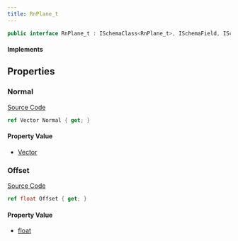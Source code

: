 ```yaml
---
title: RnPlane_t
---
```


```csharp
public interface RnPlane_t : ISchemaClass<RnPlane_t>, ISchemaField, ISchemaClass, INativeHandle
```

#### Implements

## Properties

### Normal

[Source Code](https://github.com/swiftly-solution/swiftlys2/blob/beta/managed/src/SwiftlyS2.Generated/Schemas/Interfaces/RnPlane_t.cs#L16)

```csharp
ref Vector Normal { get; }
```

#### Property Value

- [Vector](/docs/api/shared/natives/vector)

### Offset

[Source Code](https://github.com/swiftly-solution/swiftlys2/blob/beta/managed/src/SwiftlyS2.Generated/Schemas/Interfaces/RnPlane_t.cs#L18)

```csharp
ref float Offset { get; }
```

#### Property Value

- [float](https://learn.microsoft.com/dotnet/api/system.single)

